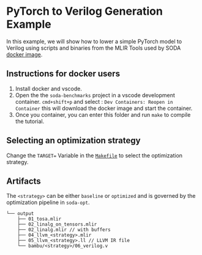 # PyTorch to Verilog Generation Example

In this example, we will show how to lower a simple PyTorch model to Verilog
using scripts and binaries from the MLIR Tools used by SODA 
[docker image](https://hub.docker.com/r/agostini01/soda).


## Instructions for docker users

1. Install docker and vscode.
2. Open the the `soda-benchmarks` project in a vscode development container. 
`cmd+shift+p` and select : `Dev Containers: Reopen in Container` this will download the
docker image and start the container. 
3. Once you container, you can enter this folder and run `make` to compile the tutorial.


## Selecting an optimization strategy

Change the `TARGET=` Variable in the [`Makefile`](Makefile) to select the
optimization strategy.


## Artifacts

The `<strategy>` can be either `baseline` or `optimized` and is governed by the
optimization pipeline in `soda-opt`.

```
└── output
    ├── 01_tosa.mlir
    ├── 02_linalg_on_tensors.mlir
    ├── 02_linalg.mlir // with buffers
    ├── 04_llvm_<strategy>.mlir
    ├── 05_llvm_<strategy>.ll // LLVM IR file
    └── bambu/<strategy>/06_verilog.v
```